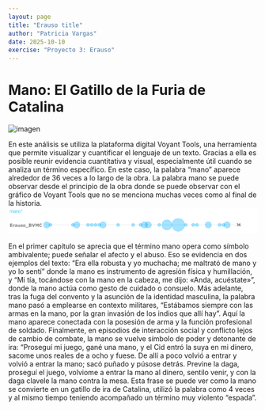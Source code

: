 ```yaml
---
layout: page
title: "Erauso title"
author: "Patricia Vargas"
date: 2025-10-10
exercise: "Proyecto 3: Erauso"
---
```


# Mano: El Gatillo de la Furia de Catalina 

![imagen](https://www.theawl.com/wp-content/uploads/2017/03/1qaO1zMjPHyHticpfgJThfA.jpeg)

En este análisis se utiliza la plataforma digital Voyant Tools, una herramienta que permite visualizar y cuantificar el lenguaje de un texto. Gracias a ella es posible reunir evidencia cuantitativa y visual, especialmente útil cuando se analiza un término específico. En este caso, la palabra “mano” aparece alrededor de 36 veces a lo largo de la obra. La palabra mano se puede observar desde el principio de la obra donde se puede observar con el gráfico de Voyant Tools que no se menciona muchas veces como al final de la historia. 
![imagen](https://raw.githubusercontent.com/dh-miami/SPA_410_Fall25/refs/heads/main/_posts/Proyecto3_Erauso/Screen%20Shot%202025-10-15%20at%208.33.02%20PM.png)

En el primer capítulo se aprecia que el término mano opera como símbolo ambivalente; puede señalar el afecto y el abuso. Eso se evidencia en dos ejemplos del texto: “Era ella robusta y yo muchacha; me maltrató de mano y yo lo sentí” donde la mano es instrumento de agresión física y humillación, y “Mi tía, tocándose con la mano en la cabeza, me dijo: «Anda, acuéstate»”, donde la mano actúa como gesto de cuidado o consuelo. Más adelante, tras la fuga del convento y la asunción de la identidad masculina, la palabra mano pasó a emplearse en contexto militares,  “Estábamos siempre con las armas en la mano, por la gran invasión de los indios que allí hay”. Aquí la mano aparece conectada con la posesión de arma y la función profesional de soldado. Finalmente, en episodios de interacción social y conflicto lejos de cambio de combate, la mano se vuelve símbolo de poder y detonante de ira: “Proseguí mi juego, gané una mano, y el Cid entró la suya en mi dinero, sacome unos reales de a ocho y fuese. De allí a poco volvió a entrar y volvió a entrar la mano; sacó puñado y púsose detrás. Previne la daga, proseguí el juego, volviome a entrar la mano al dinero, sentilo
venir, y con la daga clavele la mano contra la mesa. Esta frase se puede ver como la mano se convierte en un gatillo de ira de Catalina, utilizó la palabra como 4 veces y al mismo tiempo teniendo acompañado un término muy violento “espada”. 

